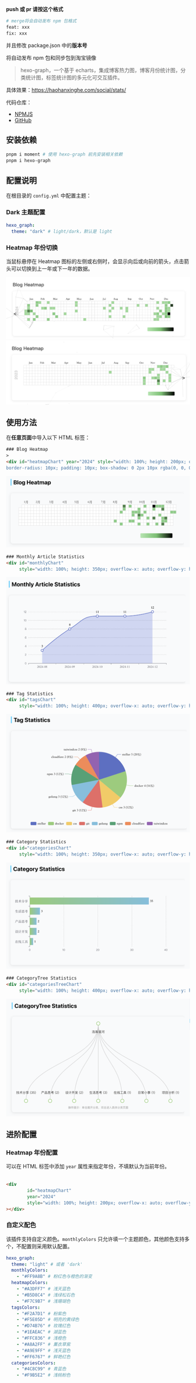 **push 或 pr 请按这个格式**

```bash
# merge将会自动发布 npm 包格式
feat: xxx
fix: xxx
```

并且修改 package.json 中的**版本号**

将自动发布 npm 包和同步包到淘宝镜像

> hexo-graph，一个基于 echarts，集成博客热力图，博客月份统计图，分类统计图，标签统计图的多元化可交互插件。

具体效果：https://haohanxinghe.com/social/stats/

代码仓库：

- [NPMJS](https://www.npmjs.com/package/hexo-graph?activeTab=readme)
- [GitHub](https://github.com/codepzj/hexo-graph)

## 安装依赖

```bash
pnpm i moment # 使用 hexo-graph 前先安装相关依赖
pnpm i hexo-graph
```

## 配置说明

在根目录的 `config.yml` 中配置主题：

### Dark 主题配置

```yaml
hexo_graph:
  theme: "dark" # light/dark，默认是 light
```

### Heatmap 年份切换

当鼠标悬停在 Heatmap 图标的左侧或右侧时，会显示向后或向前的箭头，点击箭头可以切换到上一年或下一年的数据。

![heatmap-year-navi-left.png](image/heatmap-year-navi-left.png)
![heatmap-year-navi-right.png](image/heatmap-year-navi-right.png)

## 使用方法

在**任意页面**中导入以下 HTML 标签：

```html
### Blog Heatmap
>
<div id="heatmapChart" year="2024" style="width: 100%; height: 200px; overflow-x: auto; overflow-y: hidden; 
border-radius: 10px; padding: 10px; box-shadow: 0 2px 10px rgba(0, 0, 0, 0.1);"></div>
```

![demo-blog-heatmap.png](image/demo-blog-heatmap.png)

```html
### Monthly Article Statistics
<div id="monthlyChart"
     style="width: 100%; height: 350px; overflow-x: auto; overflow-y: hidden; border-radius: 10px; padding: 10px; box-shadow: 0 2px 10px rgba(0, 0, 0, 0.1);"></div>
```

![demo-monthly-line-chart.png](image/demo-monthly-line-chart.png)

```html
### Tag Statistics
<div id="tagsChart"
     style="width: 100%; height: 400px; overflow-x: auto; overflow-y: hidden; border-radius: 10px; padding: 10px; box-shadow: 0 2px 10px rgba(0, 0, 0, 0.1);"></div>
```

![demo-tags-pie-chart.png](image/demo-tags-pie-chart.png)

```html
### Category Statistics
<div id="categoriesChart"
     style="width: 100%; height: 350px; overflow-x: auto; overflow-y: hidden; border-radius: 10px; padding: 10px; box-shadow: 0 2px 10px rgba(0, 0, 0, 0.1);"></div>
```

![demo-category-bar-chart.png](image/demo-category-bar-chart.png)

```html
### CategoryTree Statistics
<div id="categoriesTreeChart"
     style="width: 100%; height: 400px; overflow-x: auto; overflow-y: hidden; border-radius: 10px; padding: 10px; box-shadow: 0 2px 10px rgba(0, 0, 0, 0.1);"></div>
```

![demo-category-tree-chart.png](image/demo-category-tree-chart.png)

## 进阶配置

### Heatmap 年份配置

可以在 HTML 标签中添加 `year` 属性来指定年份，不填默认为当前年份。

```html

<div
        id="heatmapChart"
        year="2024"
        style="width: 100%; height: 200px; overflow-x: auto; overflow-y: hidden; border-radius: 10px; padding: 10px; box-shadow: 0 2px 10px rgba(0, 0, 0, 0.1);"
></div>
```

### 自定义配色

该插件支持自定义颜色。`monthlyColors` 只允许填一个主题颜色，其他颜色支持多个，不配置则采用默认配置。

```yaml
hexo_graph:
  theme: "light" # 或者 'dark'
  monthlyColors:
    - "#FF9A8B" # 粉红色与橙色的渐变
  heatmapColors:
    - "#A3DFF7" # 浅天蓝色
    - "#B5D8C4" # 浅绿松石色
    - "#F7C9B7" # 浅珊瑚色
  tagsColors:
    - "#F2A7D1" # 粉紫色
    - "#F5E05D" # 明亮的黄绿色
    - "#D74B76" # 玫瑰红色
    - "#1EAEAC" # 湖蓝色
    - "#FFC836" # 浅橙色
    - "#A8A2FF" # 薰衣草紫
    - "#A9E9FF" # 浅天蓝色
    - "#FF6767" # 鲜艳红色
  categoriesColors:
    - "#4C8C99" # 青蓝色
    - "#F9B5E2" # 浅桃粉色
```
